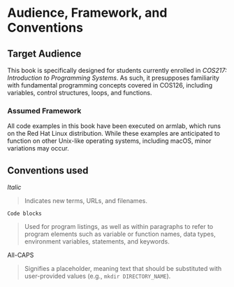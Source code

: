 # Audience, Framework, and Conventions

## Target Audience

This book is specifically designed for students currently enrolled in _COS217: Introduction to Programming Systems_. As such, it presupposes familiarity with fundamental programming concepts covered in COS126, including variables, control structures, loops, and functions.

### Assumed Framework

All code examples in this book have been executed on armlab, which runs on the Red Hat Linux distribution. While these examples are anticipated to function on other Unix-like operating systems, including macOS, minor variations may occur.

## Conventions used

_Italic_

> Indicates new terms, URLs, and filenames.

`Code blocks`

> Used for program listings, as well as within paragraphs to refer to program elements such as variable or function names, data types, environment variables, statements, and keywords.

All-CAPS

> Signifies a placeholder, meaning text that should be substituted with user-provided values (e.g., `mkdir DIRECTORY_NAME`).

